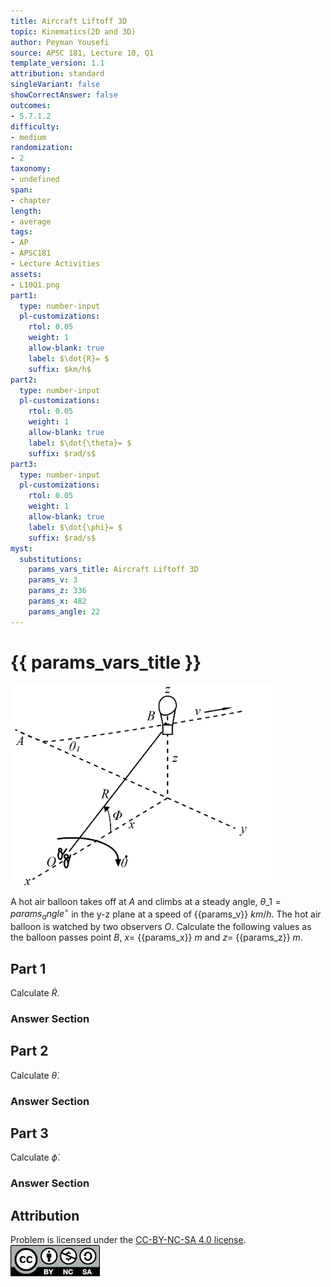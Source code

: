 ```yaml
---
title: Aircraft Liftoff 3D
topic: Kinematics(2D and 3D)
author: Peyman Yousefi
source: APSC 181, Lecture 10, Q1
template_version: 1.1
attribution: standard
singleVariant: false
showCorrectAnswer: false
outcomes:
- 5.7.1.2
difficulty:
- medium
randomization:
- 2
taxonomy:
- undefined
span:
- chapter
length:
- average
tags:
- AP
- APSC181
- Lecture Activities
assets:
- L10Q1.png
part1:
  type: number-input
  pl-customizations:
    rtol: 0.05
    weight: 1
    allow-blank: true
    label: $\dot{R}= $
    suffix: $km/h$
part2:
  type: number-input
  pl-customizations:
    rtol: 0.05
    weight: 1
    allow-blank: true
    label: $\dot{\theta}= $
    suffix: $rad/s$
part3:
  type: number-input
  pl-customizations:
    rtol: 0.05
    weight: 1
    allow-blank: true
    label: $\dot{\phi}= $
    suffix: $rad/s$
myst:
  substitutions:
    params_vars_title: Aircraft Liftoff 3D
    params_v: 3
    params_z: 336
    params_x: 482
    params_angle: 22
---
```

# {{ params_vars_title }}
<img src="L10Q1.png" width=85%>

A hot air balloon takes off at $A$ and climbs at a steady angle, $\theta\_{1} = {{params_angle}}^{\circ}$ in the y-z plane at a speed of {{params_v}} $km/h$. The hot air balloon is watched by two observers $O$.
Calculate the following values as the balloon passes point $B$, $x =$ {{params_x}} $m$ and $z =$ {{params_z}} $m$.

## Part 1

Calculate $\dot{R}$.

### Answer Section

## Part 2

Calculate $\dot{\theta}$.

### Answer Section

## Part 3

Calculate $\dot{\phi}$.

### Answer Section

## Attribution

Problem is licensed under the [CC-BY-NC-SA 4.0 license](https://creativecommons.org/licenses/by-nc-sa/4.0/).<br> ![The Creative Commons 4.0 license requiring attribution-BY, non-commercial-NC, and share-alike-SA license.](https://raw.githubusercontent.com/firasm/bits/master/by-nc-sa.png)